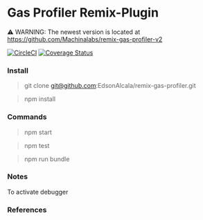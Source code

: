 # Gas Profiler Remix-Plugin

:warning: WARNING: The newest version is located at https://github.com/Machinalabs/remix-gas-profiler-v2

[![CircleCI](https://circleci.com/gh/EdsonAlcala/remix-gas-profiler.svg?style=svg)](https://circleci.com/gh/EdsonAlcala/remix-gas-profiler) [![Coverage Status](https://coveralls.io/repos/github/EdsonAlcala/remix-gas-profiler/badge.svg?branch=master)](https://coveralls.io/github/EdsonAlcala/remix-gas-profiler?branch=master)

### Install

> git clone git@github.com:EdsonAlcala/remix-gas-profiler.git

> npm install 

### Commands

> npm start

> npm test

> npm run bundle 

### Notes

To activate debugger

### References



